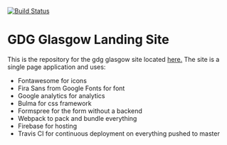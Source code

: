 [![Build Status](https://travis-ci.com/modelorona/gdg-glasgow-landing.svg?token=tk9zqQp3jmzN5esaEzB8&branch=master)](https://travis-ci.com/modelorona/gdg-glasgow-landing)

# GDG Glasgow Landing Site

This is the repository for the gdg glasgow site located [here.](https://gdg-glasgow.com)
The site is a single page application and uses:

- Fontawesome for icons
- Fira Sans from Google Fonts for font
- Google analytics for analytics
- Bulma for css framework
- Formspree for the form without a backend
- Webpack to pack and bundle everything
- Firebase for hosting
- Travis CI for continuous deployment on everything pushed to master

